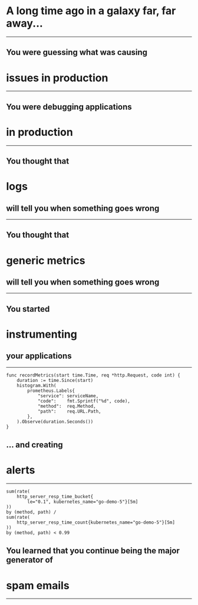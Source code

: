 <!-- .slide: data-background="../img/background/why.jpg" -->
# A long time ago in a galaxy far, far away...

---


<!-- .slide: data-background="../img/background/source-code.jpeg" -->
## You were guessing what was causing
# issues in production

---


<!-- .slide: data-background="../img/background/source-code.jpeg" -->
## You were debugging applications
# in production

---


<!-- .slide: data-background="../img/background/logs.jpeg" -->
## You thought that
# logs
## will tell you when something goes wrong

---


<!-- .slide: data-background="../img/background/metrics.jpg" -->
## You thought that
# generic metrics
## will tell you when something goes wrong

---


<!-- .slide: data-background="../img/products/prometheus.png" -->
## You started
# instrumenting
## your applications

---

```
func recordMetrics(start time.Time, req *http.Request, code int) {
	duration := time.Since(start)
	histogram.With(
		prometheus.Labels{
			"service": serviceName,
			"code":    fmt.Sprintf("%d", code),
			"method":  req.Method,
			"path":    req.URL.Path,
		},
	).Observe(duration.Seconds())
}
```


<!-- .slide: data-background="../img/products/prometheus.png" -->
## ... and creating
# alerts

---

```
sum(rate(
    http_server_resp_time_bucket{
        le="0.1", kubernetes_name="go-demo-5"}[5m]
))
by (method, path) / 
sum(rate(
    http_server_resp_time_count{kubernetes_name="go-demo-5"}[5m]
)) 
by (method, path) < 0.99
```


<!-- .slide: data-background="../img/background/angry.jpg" -->
## You learned that you continue being the major generator of
# spam emails

---